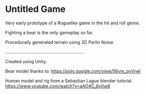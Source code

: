 # Untitled Game
Very early prototype of a Roguelike game in the hit and roll genre.

Fighting a bear is the only gameplay so far.

Procedurally generated terrain using 3D Perlin Noise.

...............................................................

Created using Unity.

Bear model thanks to: https://poly.google.com/view/56ym_pyVnel

Human model and rig from a Sebastian Lague blender tutorial. https://www.youtube.com/watch?v=aAO4C_8y0w8



